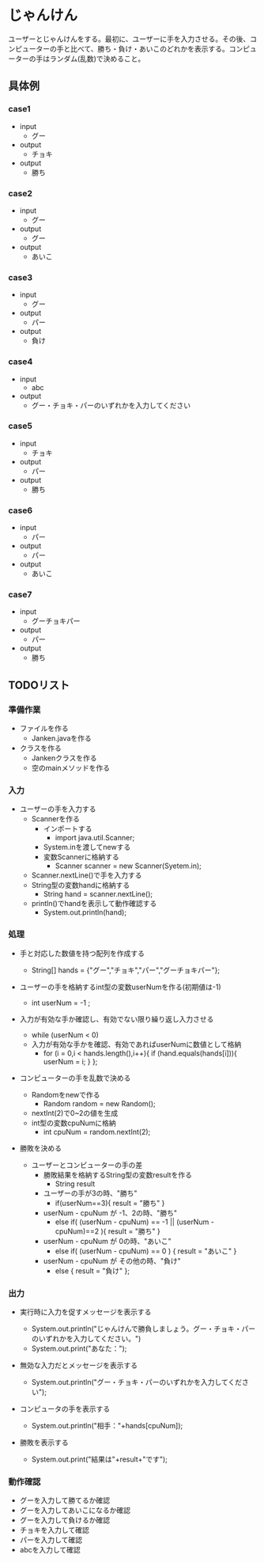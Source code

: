 # じゃんけん
ユーザーとじゃんけんをする。最初に、ユーザーに手を入力させる。その後、コンピューターの手と比べて、勝ち・負け・あいこのどれかを表示する。コンピューターの手はランダム(乱数)で決めること。

## 具体例
### case1
- input
  - グー
- output
  - チョキ
- output
  - 勝ち

### case2
- input
  - グー
- output
  - グー
- output
  - あいこ

### case3
- input
  - グー
- output
  - パー
- output
  - 負け

### case4
- input
  - abc
- output
  - グー・チョキ・パーのいずれかを入力してください
### case5
- input
  - チョキ
- output
  - パー
- output
  - 勝ち
 
### case6
- input
  - パー
- output
  - パー
- output
  - あいこ

### case7
- input
  - グーチョキパー
- output
  - パー
- output
  - 勝ち
 
## TODOリスト
### 準備作業
- ファイルを作る
  - Janken.javaを作る
- クラスを作る
  - Jankenクラスを作る
  - 空のmainメソッドを作る

### 入力
- ユーザーの手を入力する
  - Scannerを作る
    - インポートする
      - import java.util.Scanner;
    - System.inを渡してnewする
    - 変数Scannerに格納する
      - Scanner scanner = new Scanner(Syetem.in);
  - Scanner.nextLine()で手を入力する
  - String型の変数handに格納する
    - String hand = scanner.nextLine();
  - println()でhandを表示して動作確認する
    - System.out.println(hand);

### 処理
- 手と対応した数値を持つ配列を作成する
  - String[] hands = {"グー","チョキ","パー","グーチョキパー"};
- ユーザーの手を格納するint型の変数userNumを作る(初期値は-1)
  - int userNum = -1 ;
- 入力が有効な手か確認し、有効でない限り繰り返し入力させる
  - while (userNum < 0)
  - 入力が有効な手かを確認、有効であればuserNumに数値として格納
    - for (i = 0,i < hands.length(),i++){
        if (hand.equals(hands[i])){
          userNum = i;
        }
      };
      
- コンピューターの手を乱数で決める
  - Randomをnewで作る
    - Random random = new Random();
  - nextInt(2)で0~2の値を生成
  - int型の変数cpuNumに格納
    - int cpuNum = random.nextInt(2);
      
- 勝敗を決める
  - ユーザーとコンピューターの手の差
    - 勝敗結果を格納するString型の変数resultを作る
      - String result
    - ユーザーの手が3の時、"勝ち"
      - if(userNum==3){ result = "勝ち" }
    - userNum - cpuNum が -1、2の時、"勝ち"
      - else if( (userNum - cpuNum) == -1 || (userNum - cpuNum)==2 ){ result = "勝ち" }
    - userNum - cpuNum が 0の時、"あいこ"
      - else if( (userNum - cpuNum) == 0 ) { result = "あいこ" }
    - userNum - cpuNum が その他の時、"負け"
      - else { result = "負け" };

### 出力
- 実行時に入力を促すメッセージを表示する
  - System.out.println("じゃんけんで勝負しましょう。グー・チョキ・パーのいずれかを入力してください。")
  - System.out.print("あなた：");
    
- 無効な入力だとメッセージを表示する
  - System.out.println("グー・チョキ・パーのいずれかを入力してください");
    
- コンピュータの手を表示する
  - System.out.println("相手："+hands[cpuNum]);
    
- 勝敗を表示する
  - System.out.print("結果は"+result+"です");
  
### 動作確認
- グーを入力して勝てるか確認
- グーを入力してあいこになるか確認
- グーを入力して負けるか確認
- チョキを入力して確認
- パーを入力して確認
- abcを入力して確認


